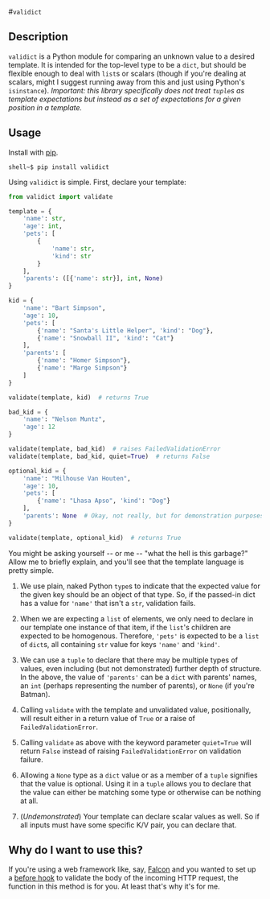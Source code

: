 #`validict`

## Description

`validict` is a Python module for comparing an unknown value to a desired template. It is intended for the top-level type to be a `dict`, but should be flexible enough to deal with `list`s or scalars (though if you're dealing at scalars, might I suggest running away from this and just using Python's `isinstance`). *Important: this library specifically does not treat `tuple`s as template expectations but instead as a set of expectations for a given position in a template.*

## Usage

Install with [pip](http://www.pip-installer.org/).

    shell~$ pip install validict

Using `validict` is simple. First, declare your template:

```python
from validict import validate

template = {
    'name': str,
    'age': int,
    'pets': [
        {
            'name': str,
            'kind': str
        }
    ],
    'parents': ([{'name': str}], int, None)
}

kid = {
    'name': "Bart Simpson",
    'age': 10,
    'pets': [
        {'name': "Santa's Little Helper", 'kind': "Dog"},
        {'name': "Snowball II", 'kind': "Cat"}
    ],
    'parents': [
        {'name': "Homer Simpson"},
        {'name': "Marge Simpson"}
    ]
}

validate(template, kid)  # returns True

bad_kid = {
    'name': "Nelson Muntz",
    'age': 12
}

validate(template, bad_kid)  # raises FailedValidationError
validate(template, bad_kid, quiet=True)  # returns False

optional_kid = {
    'name': "Milhouse Van Houten",
    'age': 10,
    'pets': [
        {'name': "Lhasa Apso", 'kind': "Dog"}
    ],
    'parents': None  # Okay, not really, but for demonstration purposes...
}

validate(template, optional_kid)  # returns True
```
    

You might be asking yourself -- or me -- "what the hell is this garbage?" Allow me to briefly explain, and you'll see that the template language is pretty simple.

1. We use plain, naked Python `type`s to indicate that the expected value for the given key should be an object of that type. So, if the passed-in dict has a value for `'name'` that isn't a `str`, validation fails.

2. When we are expecting a `list` of elements, we only need to declare in our template one instance of that item, if the `list`'s children are expected to be homogenous. Therefore, `'pets'` is expected to be a `list` of `dict`s, all containing `str` value for keys `'name'` and `'kind'`.

3. We can use a `tuple` to declare that there may be multiple types of values, even including (but not demonstrated) further depth of structure. In the above, the value of `'parents'` can be a `dict` with parents' names, an `int` (perhaps representing the number of parents), or `None` (if you're Batman).

4. Calling `validate` with the template and unvalidated value, positionally, will result either in a return value of `True` or a raise of `FailedValidationError`.

5. Calling `validate` as above with the keyword parameter `quiet=True` will return `False` instead of raising `FailedValidationError` on validation failure.

6. Allowing a `None` type as a `dict` value or as a member of a `tuple` signifies that the value is optional. Using it in a `tuple` allows you to declare that the value can either be matching some type or otherwise can be nothing at all.

7. (*Undemonstrated*) Your template can declare scalar values as well. So if all inputs must have some specific K/V pair, you can declare that.

## Why do I want to use this?

If you're using a web framework like, say, [Falcon](http://falconframework.org) and you wanted to set up a [before hook](http://falcon.readthedocs.org/en/latest/api/hooks.html) to validate the body of the incoming HTTP request, the function in this method is for you. At least that's why it's for me.
